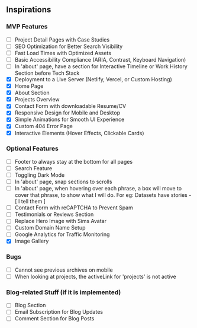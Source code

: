 ## Inspirations

### MVP Features

- [ ] Project Detail Pages with Case Studies
- [ ] SEO Optimization for Better Search Visibility
- [ ] Fast Load Times with Optimized Assets
- [ ] Basic Accessibility Compliance (ARIA, Contrast, Keyboard Navigation)
- [ ] In 'about' page, have a section for Interactive Timeline or Work History Section before Tech Stack
- [x] Deployment to a Live Server (Netlify, Vercel, or Custom Hosting)
- [x] Home Page
- [x] About Section
- [x] Projects Overview
- [x] Contact Form with downloadable Resume/CV
- [x] Responsive Design for Mobile and Desktop
- [x] Simple Animations for Smooth UI Experience
- [x] Custom 404 Error Page
- [x] Interactive Elements (Hover Effects, Clickable Cards)

### Optional Features

- [ ] Footer to always stay at the bottom for all pages
- [ ] Search Feature
- [ ] Toggling Dark Mode
- [ ] In 'about' page, snap sections to scrolls
- [ ] In 'about' page, when hovering over each phrase, a box will move to cover that phrase, to show what I will do.
      For eg: Datasets have stories - [ I tell them ]
- [ ] Contact Form with reCAPTCHA to Prevent Spam
- [ ] Testimonials or Reviews Section
- [ ] Replace Hero Image with Sims Avatar
- [ ] Custom Domain Name Setup
- [ ] Google Analytics for Traffic Monitoring
- [x] Image Gallery

### Bugs

- [ ] Cannot see previous archives on mobile
- [ ] When looking at projects, the activeLink for 'projects' is not active

### Blog-related Stuff (if it is implemented)

- [ ] Blog Section
- [ ] Email Subscription for Blog Updates
- [ ] Comment Section for Blog Posts
